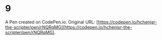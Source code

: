 # 9

A Pen created on CodePen.io. Original URL: [https://codepen.io/hchenjsr-the-scripter/pen/rNQRqMG](https://codepen.io/hchenjsr-the-scripter/pen/rNQRqMG).

